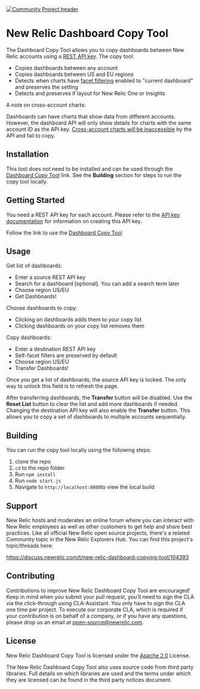 [![Community Project header](https://github.com/newrelic/open-source-office/raw/master/examples/categories/images/Community_Project.png)](https://github.com/newrelic/open-source-office/blob/master/examples/categories/index.md#community-project)

# New Relic Dashboard Copy Tool

The Dashboard Copy Tool allows you to copy dashboards between New Relic accounts using a [REST API key](https://docs.newrelic.com/docs/apis/get-started/intro-apis/types-new-relic-api-keys#rest-api-key). The copy tool:

* Copies dashboards between any account
* Copies dashboards between US and EU regions
* Detects when charts have [facet filtering](https://docs.newrelic.com/docs/dashboards/new-relic-one-dashboards/manage-your-dashboard/filter-new-relic-one-dashboards-facets) enabled to "current dashboard" and preserves the setting
* Detects and preserves if layout for New Relic One or Insights

A note on cross-account charts:

Dashboards can have charts that show data from different accounts. However, the dashboard API will only show details for charts with the same account ID as the API key. [Cross-account charts will be inaccessible](https://docs.newrelic.com/docs/insights/insights-api/manage-dashboards/insights-dashboard-api#requirements) by the API and fail to copy.

## Installation
This tool does not need to be installed and can be used through the [Dashboard Copy Tool](https://newrelic.github.io/newrelic-dashboard-copy-tool/) link. See the **Building** section for steps to run the copy tool locally.

## Getting Started
You need a REST API key for each account. Please refer to the [API key documentation](https://docs.newrelic.com/docs/apis/get-started/intro-apis/types-new-relic-api-keys#rest-api-key) for information on creating this API key.

Follow the link to use the [Dashboard Copy Tool](https://newrelic.github.io/newrelic-dashboard-copy-tool/)

## Usage
Get list of dashboards:
* Enter a source REST API key
* Search for a dashboard [optional]. You can add a search term later
* Choose region US/EU
* Get Dashboards!

Choose dashboards to copy:
* Clicking on dashboards adds them to your copy list
* Clicking dashboards on your copy list removes them

Copy dashboards:
* Enter a destination REST API key
* Self-facet filters are preserved by default
* Choose region US/EU
* Transfer Dashboards!

Once you get a list of dashboards, the source API key is locked. The only way to unlock this field is to refresh the page.

After transferring dashboards, the **Transfer** button will be disabled.
Use the **Reset List** button to clear the list and add more dashboards if needed.
Changing the destination API key will also enable the **Transfer** button. This allows you to copy a set of dashboards to multiple accounts sequentially.

## Building

You can run the copy tool locally using the following steps:

1. clone the repo
2. `cd` to the repo folder
3. Run `npm install`
4. Run `node start.js`
5. Navigate to `http://localhost:8080`to view the local build

## Support

New Relic hosts and moderates an online forum where you can interact with New Relic employees as well as other customers to get help and share best practices. Like all official New Relic open source projects, there's a related Community topic in the New Relic Explorers Hub. You can find this project's topic/threads here:

https://discuss.newrelic.com/t/new-relic-dashboard-copying-tool/104393

## Contributing

Contributions to improve New Relic Dashboard Copy Tool are encouraged! Keep in mind when you submit your pull request, you'll need to sign the CLA via the click-through using CLA-Assistant. You only have to sign the CLA one time per project.
To execute our corporate CLA, which is required if your contribution is on behalf of a company, or if you have any questions, please drop us an email at open-source@newrelic.com.

## License
New Relic Dashboard Copy Tool is licensed under the [Apache 2.0](http://apache.org/licenses/LICENSE-2.0.txt) License.

The New Relic Dashboard Copy Tool also uses source code from third party libraries. Full details on which libraries are used and the terms under which they are licensed can be found in the third party notices document.
